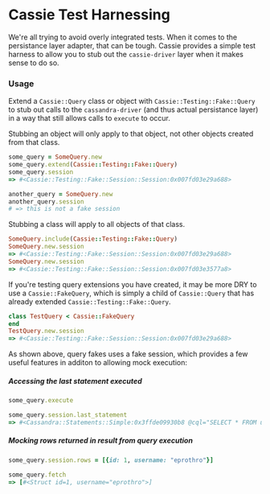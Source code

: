 # Cassie Test Harnessing

We're all trying to avoid overly integrated tests. When it comes to the persistance layer adapter, that can be tough. Cassie provides a simple test harness to allow you to stub out the `cassie-driver` layer when it makes sense to do so.

### Usage
Extend a `Cassie::Query` class or object with `Cassie::Testing::Fake::Query` to stub out calls to the `cassandra-driver` (and thus actual persistance layer) in a way that still allows calls to `execute` to occur.

Stubbing an object will only apply to that object, not other objects created from that class.

```ruby
some_query = SomeQuery.new
some_query.extend(Cassie::Testing::Fake::Query)
some_query.session
=> #<Cassie::Testing::Fake::Session::Session:0x007fd03e29a688>

another_query = SomeQuery.new
another_query.session
# => this is not a fake session
```

Stubbing a class will apply to all objects of that class.

```ruby
SomeQuery.include(Cassie::Testing::Fake::Query)
SomeQuery.new.session
=> #<Cassie::Testing::Fake::Session::Session:0x007fd03e29a688>
SomeQuery.new.session
=> #<Cassie::Testing::Fake::Session::Session:0x007fd03e3577a8>
```

If you're testing query extensions you have created, it may be more DRY to use a `Cassie::FakeQuery`, which is simply a child of `Cassie::Query` that has already extended `Cassie::Testing::Fake::Query`.

```ruby
class TestQuery < Cassie::FakeQuery
end
TestQuery.new.session
=> #<Cassie::Testing::Fake::Session::Session:0x007fd03e29a688>
```

As shown above, query fakes uses a fake session, which provides a few useful features in additon to allowing mock execution:

##### Accessing the last statement executed

```ruby
some_query.execute

some_query.session.last_statement
=> #<Cassandra::Statements::Simple:0x3ffde09930b8 @cql="SELECT * FROM users LIMIT 1;" @params=[]>
```

##### Mocking rows returned in result from query execution

```ruby
some_query.session.rows = [{id: 1, username: "eprothro"}]

some_query.fetch
=> [#<Struct id=1, username="eprothro">]
```

